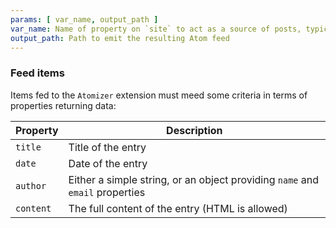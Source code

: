 ```yaml
---
params: [ var_name, output_path ]
var_name: Name of property on `site` to act as a source of posts, typically an array
output_path: Path to emit the resulting Atom feed
---
```


### Feed items

Items fed to the `Atomizer` extension must meed some criteria
in terms of properties returning data:

Property | Description |
---------|-------------|
`title`  | Title of the entry 
`date`  | Date of the entry 
`author` | Either a simple string, or an object providing `name` and `email` properties 
`content` | The full content of the entry (HTML is allowed) 

